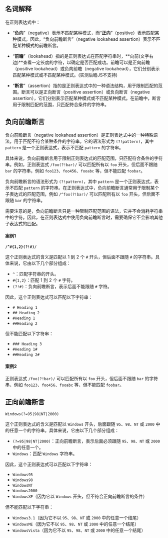 ## 名词解释

在正则表达式中：

- “**负向**”（negative）表示不匹配某种模式，而“**正向**”（positive）表示匹配某种模式。因此，“负向前瞻断言”（negative lookahead assertion）表示不匹配某种模式的前瞻断言。

- “**前瞻**”（lookahead）指的是正则表达式在匹配字符串时，**向前(文字右边)**查看一定长度的字符，以确定是否匹配成功。前瞻可以是正向前瞻（positive lookahead）或负向前瞻（negative lookahead），它们分别表示匹配某种模式或不匹配某种模式。(实测后瞻JS不支持)

- “**断言**”（assertion）指的是正则表达式中的一种语法结构，用于限制匹配的范围。断言可以是正向断言（positive assertion）或负向断言（negative assertion），它们分别表示匹配某种模式或不匹配某种模式。在前瞻中，断言用于限制匹配的范围，只匹配符合条件的字符串。

## 负向前瞻断言

负向前瞻断言（negative lookahead assertion）是正则表达式中的一种特殊语法，用于匹配不符合某种条件的字符串。它的语法形式为 `(?!pattern)`，其中 `pattern` 是一个正则表达式，表示不匹配 `pattern` 的字符串。

具体来说，负向前瞻断言用于限制正则表达式的匹配范围，只匹配符合条件的字符串。例如，正则表达式 `/foo(?!bar)/` 可以匹配所有以 `foo` 开头，但后面不跟随 `bar` 的字符串，例如 `foo123`、`foo456`、`fooabc` 等，但不能匹配 `foobar`。

负向前瞻断言的语法形式为 `(?!pattern)`，其中 `pattern` 是一个正则表达式，表示不匹配 `pattern` 的字符串。在正则表达式中，负向前瞻断言通常用于限制某个子表达式的匹配范围，例如 `/^foo(?!bar)/` 可以匹配所有以 `foo` 开头，但后面不跟随 `bar` 的字符串。

需要注意的是，负向前瞻断言只是一种限制匹配范围的语法，它并不会消耗字符串中的字符。因此，在正则表达式中使用负向前瞻断言时，需要确保它不会影响其他子表达式的匹配。

#### 案例1

**`/^#{1,2}(?!#)/`**

这个正则表达式的含义是匹配以 1 到 2 个 `#` 开头，但后面不跟随 `#` 的字符串。具体来说，它由以下几个部分组成：

- `^`：匹配字符串的开头。
- `#{1,2}`：匹配 1 到 2 个 `#` 字符。
- `(?!#)`：负向前瞻断言，表示后面不能跟随 `#` 字符。

因此，这个正则表达式可以匹配以下字符串：

- `# Heading 1`
- `## Heading 2`
- `#Heading 1`
- `##Heading 2`

但不能匹配以下字符串：

- `### Heading 3`
- `#Heading 1#`
- `##Heading 2#`

#### 案例2

正则表达式 `/foo(?!bar)/` 可以匹配所有以 `foo` 开头，但后面不跟随 `bar` 的字符串，例如 `foo123`、`foo456`、`fooabc` 等，但不能匹配 `foobar`。

## 正向前瞻断言

`Windows(?=95|98|NT|2000)`

这个正则表达式的含义是匹配以 `Windows` 开头，后面跟随 `95`、`98`、`NT` 或 `2000` 中的任意一个的字符串。具体来说，它由以下几个部分组成：

- `(?=95|98|NT|2000)`：正向前瞻断言，表示后面必须跟随 `95`、`98`、`NT` 或 `2000` 中的任意一个。
- `Windows`：匹配 `Windows` 字符串。

因此，这个正则表达式可以匹配以下字符串：

- `Windows95`
- `Windows98`
- `WindowsNT`
- `Windows2000`
- `WindowsXP`（因为它以 `Windows` 开头，但不符合正向前瞻断言的条件）

但不能匹配以下字符串：

- `Windows3.1`（因为它不以 `95`、`98`、`NT` 或 `2000` 中的任意一个结尾）
- `WindowsME`（因为它不以 `95`、`98`、`NT` 或 `2000` 中的任意一个结尾）
- `WindowsVista`（因为它不以 `95`、`98`、`NT` 或 `2000` 中的任意一个结尾）